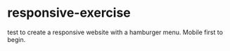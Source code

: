 # responsive-exercise
 
test to create a responsive website with a hamburger menu. Mobile first to begin.
